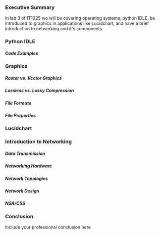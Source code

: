 ### Executive Summary 
In lab 3 of IT1025 we will be covering operating systems, python IDLE, be introduced to graphics in applications like Lucidchart, and have a brief introduction to networking and it's components. 

### Python IDLE

##### Code Examples

### Graphics

##### Raster vs. Vector Graphics
##### Lossless vs. Lossy Compression
##### File Formats
##### File Properties

### Lucidchart

### Introduction to Networking
##### Data Transmission
##### Networking Hardware
##### Network Topologies
##### Network Design
##### NSA/CSS

### Conclusion
Include your professional conclusion here

